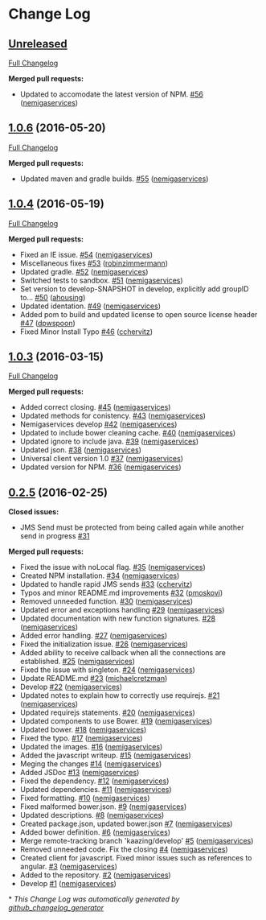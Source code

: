 # Change Log

## [Unreleased](https://github.com/kaazing/universal-client/tree/HEAD)

[Full Changelog](https://github.com/kaazing/universal-client/compare/1.0.6...HEAD)

**Merged pull requests:**

- Updated to accomodate the latest version of NPM. [\#56](https://github.com/kaazing/universal-client/pull/56) ([nemigaservices](https://github.com/nemigaservices))

## [1.0.6](https://github.com/kaazing/universal-client/tree/1.0.6) (2016-05-20)
[Full Changelog](https://github.com/kaazing/universal-client/compare/1.0.4...1.0.6)

**Merged pull requests:**

- Updated maven and gradle builds. [\#55](https://github.com/kaazing/universal-client/pull/55) ([nemigaservices](https://github.com/nemigaservices))

## [1.0.4](https://github.com/kaazing/universal-client/tree/1.0.4) (2016-05-19)
[Full Changelog](https://github.com/kaazing/universal-client/compare/1.0.3...1.0.4)

**Merged pull requests:**

- Fixed an IE issue. [\#54](https://github.com/kaazing/universal-client/pull/54) ([nemigaservices](https://github.com/nemigaservices))
- Miscellaneous fixes [\#53](https://github.com/kaazing/universal-client/pull/53) ([robinzimmermann](https://github.com/robinzimmermann))
- Updated gradle. [\#52](https://github.com/kaazing/universal-client/pull/52) ([nemigaservices](https://github.com/nemigaservices))
- Switched tests to sandbox. [\#51](https://github.com/kaazing/universal-client/pull/51) ([nemigaservices](https://github.com/nemigaservices))
- Set version to develop-SNAPSHOT in develop, explicitly add groupID to… [\#50](https://github.com/kaazing/universal-client/pull/50) ([ahousing](https://github.com/ahousing))
- Updated identation. [\#49](https://github.com/kaazing/universal-client/pull/49) ([nemigaservices](https://github.com/nemigaservices))
- Added pom to build and updated license to open source license header [\#47](https://github.com/kaazing/universal-client/pull/47) ([dpwspoon](https://github.com/dpwspoon))
- Fixed Minor Install Typo [\#46](https://github.com/kaazing/universal-client/pull/46) ([cchervitz](https://github.com/cchervitz))

## [1.0.3](https://github.com/kaazing/universal-client/tree/1.0.3) (2016-03-15)
[Full Changelog](https://github.com/kaazing/universal-client/compare/0.2.5...1.0.3)

**Merged pull requests:**

- Added correct closing. [\#45](https://github.com/kaazing/universal-client/pull/45) ([nemigaservices](https://github.com/nemigaservices))
- Updated methods for conistency. [\#43](https://github.com/kaazing/universal-client/pull/43) ([nemigaservices](https://github.com/nemigaservices))
- Nemigaservices develop [\#42](https://github.com/kaazing/universal-client/pull/42) ([nemigaservices](https://github.com/nemigaservices))
- Updated to include bower cleaning cache. [\#40](https://github.com/kaazing/universal-client/pull/40) ([nemigaservices](https://github.com/nemigaservices))
- Updated ignore to include java. [\#39](https://github.com/kaazing/universal-client/pull/39) ([nemigaservices](https://github.com/nemigaservices))
- Updated json. [\#38](https://github.com/kaazing/universal-client/pull/38) ([nemigaservices](https://github.com/nemigaservices))
- Universal client version 1.0 [\#37](https://github.com/kaazing/universal-client/pull/37) ([nemigaservices](https://github.com/nemigaservices))
- Updated version for NPM. [\#36](https://github.com/kaazing/universal-client/pull/36) ([nemigaservices](https://github.com/nemigaservices))

## [0.2.5](https://github.com/kaazing/universal-client/tree/0.2.5) (2016-02-25)
**Closed issues:**

- JMS Send must be protected from being called again while another send in progress [\#31](https://github.com/kaazing/universal-client/issues/31)

**Merged pull requests:**

- Fixed the issue with noLocal flag. [\#35](https://github.com/kaazing/universal-client/pull/35) ([nemigaservices](https://github.com/nemigaservices))
- Created NPM installation. [\#34](https://github.com/kaazing/universal-client/pull/34) ([nemigaservices](https://github.com/nemigaservices))
- Updated to handle rapid JMS sends [\#33](https://github.com/kaazing/universal-client/pull/33) ([cchervitz](https://github.com/cchervitz))
- Typos and minor README.md improvements [\#32](https://github.com/kaazing/universal-client/pull/32) ([pmoskovi](https://github.com/pmoskovi))
- Removed unneeded function. [\#30](https://github.com/kaazing/universal-client/pull/30) ([nemigaservices](https://github.com/nemigaservices))
- Updated error and exceptions handling [\#29](https://github.com/kaazing/universal-client/pull/29) ([nemigaservices](https://github.com/nemigaservices))
- Updated documentation with new function signatures. [\#28](https://github.com/kaazing/universal-client/pull/28) ([nemigaservices](https://github.com/nemigaservices))
- Added error handling. [\#27](https://github.com/kaazing/universal-client/pull/27) ([nemigaservices](https://github.com/nemigaservices))
- Fixed the initialization issue. [\#26](https://github.com/kaazing/universal-client/pull/26) ([nemigaservices](https://github.com/nemigaservices))
- Added ability to receive callback when all the connections are established. [\#25](https://github.com/kaazing/universal-client/pull/25) ([nemigaservices](https://github.com/nemigaservices))
- Fixed the issue with singleton. [\#24](https://github.com/kaazing/universal-client/pull/24) ([nemigaservices](https://github.com/nemigaservices))
- Update README.md [\#23](https://github.com/kaazing/universal-client/pull/23) ([michaelcretzman](https://github.com/michaelcretzman))
- Develop [\#22](https://github.com/kaazing/universal-client/pull/22) ([nemigaservices](https://github.com/nemigaservices))
- Updated notes to explain how to correctly use requirejs. [\#21](https://github.com/kaazing/universal-client/pull/21) ([nemigaservices](https://github.com/nemigaservices))
- Updated requirejs statements. [\#20](https://github.com/kaazing/universal-client/pull/20) ([nemigaservices](https://github.com/nemigaservices))
- Updated components to use Bower. [\#19](https://github.com/kaazing/universal-client/pull/19) ([nemigaservices](https://github.com/nemigaservices))
- Updated bower. [\#18](https://github.com/kaazing/universal-client/pull/18) ([nemigaservices](https://github.com/nemigaservices))
- Fixed the typo. [\#17](https://github.com/kaazing/universal-client/pull/17) ([nemigaservices](https://github.com/nemigaservices))
- Updated the images. [\#16](https://github.com/kaazing/universal-client/pull/16) ([nemigaservices](https://github.com/nemigaservices))
- Added the javascript writeup. [\#15](https://github.com/kaazing/universal-client/pull/15) ([nemigaservices](https://github.com/nemigaservices))
- Meging the changes [\#14](https://github.com/kaazing/universal-client/pull/14) ([nemigaservices](https://github.com/nemigaservices))
- Added JSDoc [\#13](https://github.com/kaazing/universal-client/pull/13) ([nemigaservices](https://github.com/nemigaservices))
- Fixed the dependency. [\#12](https://github.com/kaazing/universal-client/pull/12) ([nemigaservices](https://github.com/nemigaservices))
- Updated dependencies. [\#11](https://github.com/kaazing/universal-client/pull/11) ([nemigaservices](https://github.com/nemigaservices))
- Fixed formatting. [\#10](https://github.com/kaazing/universal-client/pull/10) ([nemigaservices](https://github.com/nemigaservices))
- Fixed malformed bower.json. [\#9](https://github.com/kaazing/universal-client/pull/9) ([nemigaservices](https://github.com/nemigaservices))
- Updated descriptions. [\#8](https://github.com/kaazing/universal-client/pull/8) ([nemigaservices](https://github.com/nemigaservices))
- Created package.json, updated bower.json [\#7](https://github.com/kaazing/universal-client/pull/7) ([nemigaservices](https://github.com/nemigaservices))
- Added bower definition. [\#6](https://github.com/kaazing/universal-client/pull/6) ([nemigaservices](https://github.com/nemigaservices))
- Merge remote-tracking branch 'kaazing/develop' [\#5](https://github.com/kaazing/universal-client/pull/5) ([nemigaservices](https://github.com/nemigaservices))
- Removed unneeded code. Fix the closing [\#4](https://github.com/kaazing/universal-client/pull/4) ([nemigaservices](https://github.com/nemigaservices))
- Created client for javascript. Fixed minor issues such as references to angular. [\#3](https://github.com/kaazing/universal-client/pull/3) ([nemigaservices](https://github.com/nemigaservices))
- Added to the repository. [\#2](https://github.com/kaazing/universal-client/pull/2) ([nemigaservices](https://github.com/nemigaservices))
- Develop [\#1](https://github.com/kaazing/universal-client/pull/1) ([nemigaservices](https://github.com/nemigaservices))



\* *This Change Log was automatically generated by [github_changelog_generator](https://github.com/skywinder/Github-Changelog-Generator)*